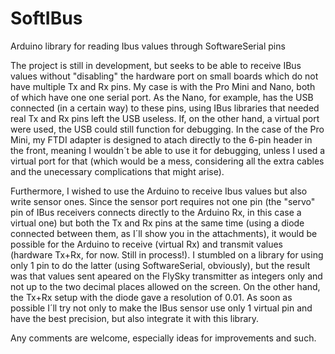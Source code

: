 # SoftIBus
Arduino library for reading Ibus values through SoftwareSerial pins

The project is still in development, but seeks to be able to receive IBus values without "disabling" the hardware port on small boards which do not have multiple Tx and Rx pins. My case is with the Pro Mini and Nano, both of which have one one serial port. As the Nano, for example, has the USB connected (in a certain way) to these pins, using IBus libraries that needed real Tx and Rx pins left the USB useless. If, on the other hand, a virtual port were used, the USB could still function for debugging. In the case of the Pro Mini, my FTDI adapter is designed to atach directly to the 6-pin header in the front, meaning I wouldn´t be able to use it for debugging, unless I used a virtual port for that (which would be a mess, considering all the extra cables and the unecessary complications that might arise).

Furthermore, I wished to use the Arduino to receive Ibus values but also write sensor ones. Since the sensor port requires not one pin (the "servo" pin of IBus receivers connects directly to the Arduino Rx, in this case a virtual one) but both the Tx and Rx pins at the same time (using a diode connected between them, as I´ll show you in the attachments), it would be possible for the Arduino to receive (virtual Rx) and transmit values (hardware Tx+Rx, for now. Still in process!). I stumbled on a library for using only 1 pin to do the latter (using SoftwareSerial, obviously), but the result was that values sent apeared on the FlySky transmitter as integers only and not up to the two decimal places allowed on the screen. On the other hand, the Tx+Rx setup with the diode gave a resolution of 0.01. As soon as possible I´ll try not only to make the IBus sensor use only 1 virtual pin and have the best precision, but also integrate it with this library.

Any comments are welcome, especially ideas for improvements and such.
